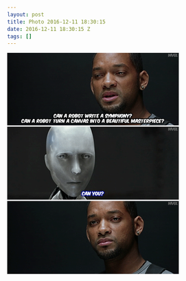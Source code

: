 ```yaml
---
layout: post
title: Photo 2016-12-11 18:30:15
date: 2016-12-11 18:30:15 Z
tags: []
---
```

![](/media/2016/12/154338745604_0.gif)
![](/media/2016/12/154338745604_1.gif)
![](/media/2016/12/154338745604_2.gif)
